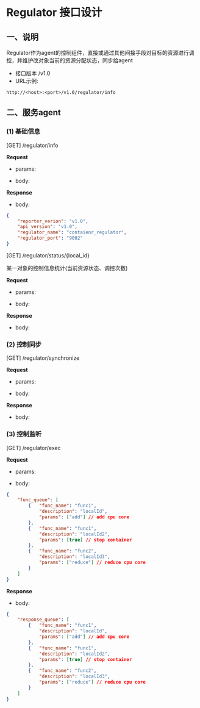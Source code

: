 # Regulator 接口设计

## 一、说明
Regulator作为agent的控制组件，直接或通过其他间接手段对目标的资源进行调控，并维护改对象当前的资源分配状态，同步给agent


- 接口版本 /v1.0  
- URL示例: 
```http
http://<host>:<port>/v1.0/regulator/info
```

## 二、服务agent
### (1) 基础信息
[GET] /regulator/info   

**Request**   
- params:
  
- body: 
  
**Response**
- body:  
```json
{
    "reporter_verion": "v1.0", 
    "api_version": "v1.0", 
    "regulator_name": "contaienr_regulator",  
    "regulator_port": "9002"
}
```

[GET] /regulator/status/{local_id} 

某一对象的控制信息统计(当前资源状态、调控次数)

**Request**   
- params:
  
- body: 
  
**Response**
- body:  

### (2) 控制同步
[GET] /regulator/synchronize   

**Request**   
- params:
  
- body: 
  
**Response**
- body:  

### (3) 控制监听
[GET] /regulator/exec   

**Request**   
- params:
  
- body:

```json
{
    "func_queue": [
        {   "func_name": "func1", 
            "description": "localId",
            "params": ["add"] // add cpu core
        },
        {   "func_name": "func1", 
            "description": "localId2",
            "params": [true] // stop container
        },
        {   "func_name": "func2", 
            "description": "localId3",
            "params": ["reduce"] // reduce cpu core
        }
    ]
}
``` 
  
**Response**
- body: 

```json
{
    "response_queue": [
        {   "func_name": "func1", 
            "description": "localId",
            "params": ["add"] // add cpu core
        },
        {   "func_name": "func1", 
            "description": "localId2",
            "params": [true] // stop container
        },
        {   "func_name": "func2", 
            "description": "localId3",
            "params": ["reduce"] // reduce cpu core
        }
    ]
}
``` 
